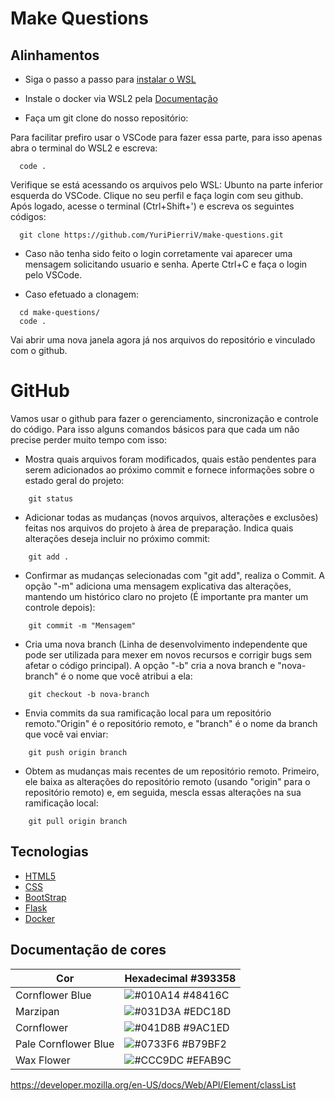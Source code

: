 # Make Questions



## Alinhamentos

- Siga o passo a passo para [instalar o WSL](https://github.com/codeedu/wsl2-docker-quickstart)
- Instale o docker via WSL2 pela [Documentação](https://docs.docker.com/desktop/install/ubuntu/)

- Faça um git clone do nosso repositório:

Para facilitar prefiro usar o VSCode para fazer essa parte, para isso apenas abra o terminal do WSL2 e escreva:

```
  code .
```
Verifique se está acessando os arquivos pelo WSL: Ubunto na parte inferior esquerda do VSCode. Clique no seu perfil e faça login com seu github. Após logado, acesse o terminal (Ctrl+Shift+') e escreva os seguintes códigos:

```
  git clone https://github.com/YuriPierriV/make-questions.git
```
- Caso não tenha sido feito o login corretamente vai aparecer uma mensagem solicitando usuario e senha. Aperte Ctrl+C e faça o login pelo VSCode.

- Caso efetuado a clonagem:

```
  cd make-questions/
  code .
```
Vai abrir uma nova janela agora já nos arquivos do repositório e vinculado com o github.

# GitHub

Vamos usar o github para fazer o gerenciamento, sincronização e controle do código. Para isso alguns comandos básicos para que cada um não precise perder muito tempo com isso:

- Mostra quais arquivos foram modificados, quais estão pendentes para serem adicionados ao próximo commit e fornece informações sobre o estado geral do projeto:

```
    git status
```

- Adicionar todas as mudanças (novos arquivos, alterações e exclusões) feitas nos arquivos do projeto à área de preparação. Indica quais alterações deseja incluir no próximo commit:

```
    git add .
```

-  Confirmar as mudanças selecionadas com "git add", realiza o Commit. A opção "-m" adiciona uma mensagem explicativa das alterações, mantendo um histórico claro no projeto (É importante pra manter um controle depois):

```
    git commit -m "Mensagem"
```

-  Cria uma nova branch (Linha de desenvolvimento independente que pode ser utilizada para mexer em novos recursos e corrigir bugs sem afetar o código principal). A opção "-b" cria a nova branch e "nova-branch" é o nome que você atribui a ela:

```
    git checkout -b nova-branch
```

-  Envia commits da sua ramificação local para um repositório remoto."Origin" é o repositório remoto, e "branch" é o nome da branch que você vai enviar:

```
    git push origin branch
```

-  Obtem as mudanças mais recentes de um repositório remoto. Primeiro, ele baixa as alterações do repositório remoto (usando "origin" para o repositório remoto) e, em seguida, mescla essas alterações na sua ramificação local:

```
    git pull origin branch
```
## Tecnologias

 - [HTML5](https://htmldog.com/guides/)
 - [CSS](https://htmldog.com/guides/css/)
 - [BootStrap](https://getbootstrap.com/docs/5.3/getting-started/introduction/)
 - [Flask](https://flask.palletsprojects.com/en/3.0.x/)
 - [Docker](https://docs.docker.com/)

## Documentação de cores

| Cor               | Hexadecimal      #393358                                          |
| ----------------- | ---------------------------------------------------------------- |
| Cornflower Blue       | ![#010A14](https://via.placeholder.com/10/48416C?text=+) #48416C |
| Marzipan   | ![#031D3A](https://via.placeholder.com/10/EDC18D?text=+) #EDC18D |
| Cornflower       | ![#041D8B](https://via.placeholder.com/10/9AC1ED?text=+) #9AC1ED |
| Pale Cornflower Blue       | ![#0733F6](https://via.placeholder.com/10/B79BF2?text=+) #B79BF2 |
| Wax Flower      | ![#CCC9DC](https://via.placeholder.com/10/EFAB9C?text=+) #EFAB9C |


https://developer.mozilla.org/en-US/docs/Web/API/Element/classList

